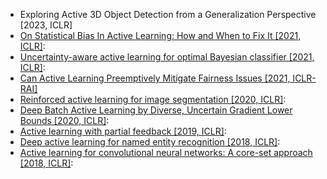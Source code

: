 - Exploring Active 3D Object Detection from a Generalization Perspective [2023, ICLR]
- [On Statistical Bias In Active Learning: How and When to Fix It [2021, ICLR]](https://openreview.net/pdf?id=JiYq3eqTKY):
- [Uncertainty-aware active learning for optimal Bayesian classifier [2021, ICLR]](https://openreview.net/pdf?id=Mu2ZxFctAI):
- [Can Active Learning Preemptively Mitigate Fairness Issues [2021, ICLR-RAI]](https://arxiv.org/abs/2104.06879)
- [Reinforced active learning for image segmentation [2020, ICLR]](https://arxiv.org/pdf/2002.06583.pdf):
- [Deep Batch Active Learning by Diverse, Uncertain Gradient Lower Bounds [2020, ICLR]](https://arxiv.org/pdf/1906.03671.pdf):
- [Active learning with partial feedback [2019, ICLR]](https://arxiv.org/pdf/1802.07427.pdf):
- [Deep active learning for named entity recognition [2018, ICLR]](https://arxiv.org/abs/1707.05928):
- [Active learning for convolutional neural networks: A core-set approach [2018, ICLR]](https://arxiv.org/abs/1708.00489):




